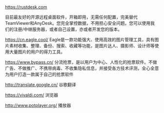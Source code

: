 




https://rustdesk.com

目前最友好的开源远程桌面软件，开箱即用，无需任何配置，完美替代TeamViewer和AnyDesk。您完全掌控数据，不用担心安全问题。您可以使用我们的注册/中继服务器，或者自己设置，亦或者开发您的版本。




https://cn.eagle.cool/
Eagle是一款功能强大、使用高效的图片管理工具，具有图片素材收集、整理、备份、搜索、收藏等功能，是图片达人、摄影师、设计师等使用大量图片的用户的得力工具。




https://www.bypass.cn/
分流抢票，是以用户为中心、人性化的抢票软件。不做广告、不做推广、不携带病毒、不收集隐私信息，并接受各方技术评测，全心全意为用户打造一款属于自己的抢票软件


http://translate.google.cn/
谷歌翻译


https://vivaldi.com/
浏览器

http://www.potplayer.org/
播放器



